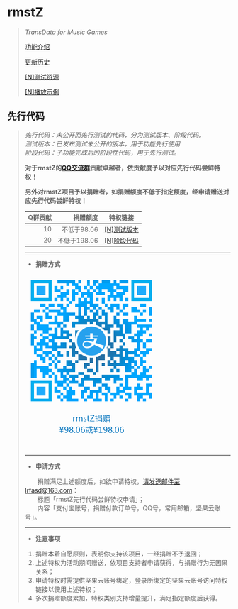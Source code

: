 # rmstZ
>*TransData for Music Games*
>
>[功能介绍](README.md)
>
>[更新历史](WHATSNEW.md)
>
>[[N]测试资源](https://www.jianguoyun.com/p/DXXQGv4Qitn5BxiNtLIC)
>
>[[N]播放示例](https://www.jianguoyun.com/p/DYDEAR4Qitn5BxjwtYMD)
> 
## 先行代码
>*先行代码：未公开而先行测试的代码，分为测试版本、阶段代码。*  
>*测试版本：已发布测试未公开的版本，用于功能先行使用*  
>*阶段代码：子功能完成后的阶段性代码，用于先行测试。*  
>
>**对于rmstZ的[QQ交流群](http://shang.qq.com/wpa/qunwpa?idkey=73a1de166e06a6c8a9a3856ef18bec30bfe9036ca3b7cee2fa537edd5ebf2d20)贡献卓越者，依贡献度予以对应先行代码尝鲜特权！**
>
>**另外对rmstZ项目予以捐赠者，如捐赠额度不低于指定额度，经申请赠送对应先行代码尝鲜特权！**
>
> Q群贡献|捐赠额度|特权链接
> --:|--:|:-:
> 10|不低于98.06|[[N]测试版本](https://www.jianguoyun.com/p/DcRuoCEQitn5BxiunYYD)
> 20|不低于198.06|[[N]阶段代码](https://www.jianguoyun.com/p/DaETRlEQitn5Bxi_nLAC)
>
> ---
>* **捐赠方式**
> 
> ![使用支付宝app扫一扫](donation_alipay.png "rmstZ捐赠")
> 
> ---
>* **申请方式**
>
> 　　捐赠满足上述额度后，如欲申请特权，请发送邮件至lrfasd@163.com：  
> 　　标题「rmstZ先行代码尝鲜特权申请」；  
> 　　内容「支付宝账号，捐赠付款订单号，QQ号，常用邮箱，坚果云账号」。
> 
> ---
>* **注意事项**
>
>1. 捐赠本着自愿原则，表明你支持该项目，一经捐赠不予退回；
>2. 上述特权为活动期间赠送，依项目支持者申请获得，与捐赠行为无因果关系；
>3. 申请特权时需提供坚果云账号绑定，登录所绑定的坚果云账号访问特权链接以使用上述特权；
>4. 多次捐赠额度累加，特权类别支持增量提升，满足指定额度后获得。
